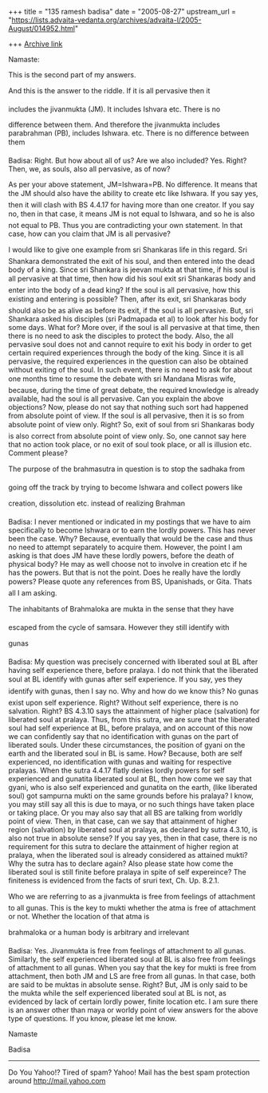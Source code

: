 +++
title = "135 ramesh badisa"
date = "2005-08-27"
upstream_url = "https://lists.advaita-vedanta.org/archives/advaita-l/2005-August/014952.html"

+++
[Archive link](https://lists.advaita-vedanta.org/archives/advaita-l/2005-August/014952.html)


Namaste: 

This is the second part of my answers.



And this is the answer to the riddle.  If it is all pervasive then it 

includes the jivanmukta (JM).  It includes Ishvara etc.  There is no 

difference between them.  And therefore the jivanmukta includes parabrahman (PB), includes Ishwara. etc.  There is no difference between them



Badisa: Right. But how about all of us? Are we also included? Yes. Right? Then, we, as souls, also all pervasive, as of now? 



As per your above statement, JM=Ishwara=PB. No difference. It means that the JM should also have the ability to create etc like Ishwara. If you say yes, then it will clash with BS 4.4.17 for having more than one creator. If you say no, then in that case, it means JM is not equal to Ishwara, and so he is also not equal to PB. Thus you are contradicting your own statement. In that case, how can you claim that JM is all pervasive? 



I would like to give one example from sri Shankaras life in this regard. Sri Shankara demonstrated the exit of his soul, and then entered into the dead body of a king. Since sri Shankara is jeevan mukta at that time, if his soul is all pervasive at that time, then how did his soul exit sri Shankaras body and enter into the body of a dead king? If the soul is all pervasive, how this existing and entering is possible? Then, after its exit, sri Shankaras body should also be as alive as before its exit, if the soul is all pervasive. But, sri Shankara asked his disciples (sri Padmapada et al) to look after his body for some days. What for? More over, if the soul is all pervasive at that time, then there is no need to ask the disciples to protect the body. Also, the all pervasive soul does not and cannot require to exit his body in order to get certain required experiences through the body of the king. Since it is all pervasive, the required experiences in the question can also be
 obtained without exiting of the soul. In such event, there is no need to ask for about one months time to resume the debate with sri Mandana Misras wife, because, during the time of great debate, the required knowledge is already available, had the soul is all pervasive. Can you explain the above objections? Now, please do not say that nothing such sort had happened from absolute point of view. If the soul is all pervasive, then it is so from absolute point of view only. Right? So, exit of soul from sri Shankaras body is also correct from absolute point of view only. So, one cannot say here that no action took place, or no exit of soul took place, or all is illusion etc. Comment please?  



The purpose of the brahmasutra in question is to stop the sadhaka from 

going off the track by trying to become Ishwara and collect powers like 

creation, dissolution etc. instead of realizing Brahman



Badisa: I never mentioned or indicated in my postings that we have to aim specifically to become Ishwara or to earn the lordly powers. This has never been the case. Why? Because, eventually that would be the case and thus no need to attempt separately to acquire them. However, the point I am asking is that does JM have these lordly powers, before the death of physical body? He may as well choose not to involve in creation etc if he has the powers. But that is not the point. Does he really have the lordly powers? Please quote any references from BS, Upanishads, or Gita. Thats all I am asking.  



The inhabitants of Brahmaloka are mukta in the sense that they have 

escaped from the cycle of samsara. However they still identify with 

gunas  



Badisa: My question was precisely concerned with liberated soul at BL after having self experience there, before pralaya. I do not think that the liberated soul at BL identify with gunas after self experience. If you say, yes they identify with gunas, then I say no. Why and how do we know this? No gunas exist upon self experience. Right? Without self experience, there is no salvation. Right? BS 4.3.10 says the attainment of higher place (salvation) for liberated soul at pralaya. Thus, from this sutra, we are sure that the liberated soul had self experience at BL, before pralaya, and on account of this now we can confidently say that no identification with gunas on the part of liberated souls. Under these circumstances, the position of gyani on the earth and the liberated soul in BL is same. How? Because, both are self experienced, no identification with gunas and waiting for respective pralayas. When the sutra 4.4.17 flatly denies lordly powers for self experienced and gunatita
 liberated soul at BL, then how come we say that gyani, who is also self experienced and gunatita on the earth, (like liberated soul) got sampurna mukti on the same grounds before his pralaya? I know, you may still say all this is due to maya, or no such things have taken place or taking place. Or you may also say that all BS are talking from worldly point of view. Then, in that case, can we say that attainment of higher region (salvation) by liberated soul at pralaya, as declared by sutra 4.3.10, is also not true in absolute sense? If you say yes, then in that case, there is no requirement for this sutra to declare the attainment of higher region at pralaya, when the liberated soul is already considered as attained mukti? Why the sutra has to declare again? Also please state how come the liberated soul is still finite before pralaya in spite of self expereince? The finiteness is evidenced from the facts of sruri text, Ch. Up. 8.2.1. 



Who we are referring to as a jivanmukta is free from feelings of attachment to all gunas.  This is the key to mukti whether the atma is free of attachment or not.  Whether the location of that atma is 

brahmaloka or a human body is arbitrary and irrelevant



Badisa: Yes. Jivanmukta is free from feelings of attachment to all gunas. Similarly, the self experienced liberated soul at BL is also free from feelings of attachment to all gunas. When you say that the key for mukti is free from attachment, then both JM and LS are free from all gunas. In that case, both are said to be muktas in absolute sense. Right? But, JM is only said to be the mukta while the self experienced liberated soul at BL is not, as evidenced by lack of certain lordly power, finite location etc. I am sure there is an answer other than maya or worldy point of view answers for the above type of questions. If you know, please let me know.

Namaste 

Badisa


__________________________________________________
Do You Yahoo!?
Tired of spam?  Yahoo! Mail has the best spam protection around 
http://mail.yahoo.com 

